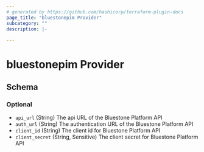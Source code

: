 ```yaml
---
# generated by https://github.com/hashicorp/terraform-plugin-docs
page_title: "bluestonepim Provider"
subcategory: ""
description: |-
  
---
```


# bluestonepim Provider





<!-- schema generated by tfplugindocs -->
## Schema

### Optional

- `api_url` (String) The api URL of the Bluestone Platform API
- `auth_url` (String) The authentication URL of the Bluestone Platform API
- `client_id` (String) The client id for Bluestone Platform API
- `client_secret` (String, Sensitive) The client secret for Bluestone Platform API
